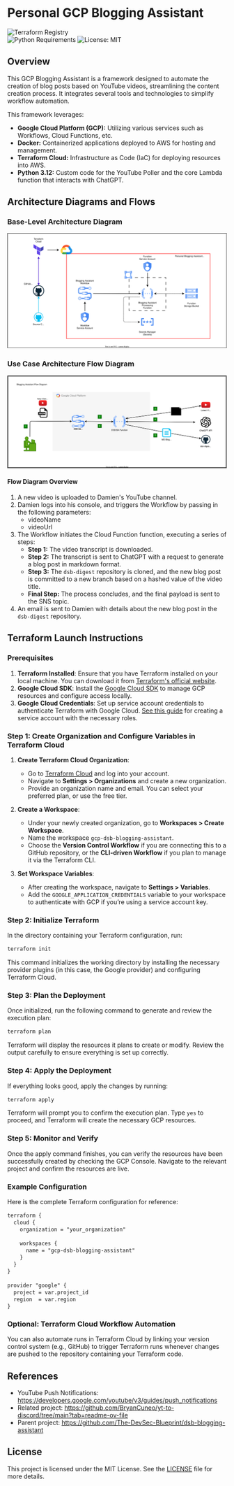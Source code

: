 # Personal GCP Blogging Assistant

![Terraform Registry](https://img.shields.io/badge/Terraform-Registry-purple?logo=terraform)  
![Python Requirements](https://img.shields.io/badge/python-3.12-blue?logo=python)
![License: MIT](https://img.shields.io/badge/License-MIT-yellow.svg)

## Overview

This GCP Blogging Assistant is a framework designed to automate the creation of blog posts based on YouTube videos, streamlining the content creation process. It integrates several tools and technologies to simplify workflow automation.

This framework leverages:

- **Google Cloud Platform (GCP):** Utilizing various services such as Workflows, Cloud Functions, etc.
- **Docker:** Containerized applications deployed to AWS for hosting and management.
- **Terraform Cloud:** Infrastructure as Code (IaC) for deploying resources into AWS.
- **Python 3.12:** Custom code for the YouTube Poller and the core Lambda function that interacts with ChatGPT.

## Architecture Diagrams and Flows

### Base-Level Architecture Diagram

![Base Architecture Diagram](./docs/images/architecture.drawio.svg)

### Use Case Architecture Flow Diagram

![Flow Diagram](./docs/images/flow.drawio.svg)

#### Flow Diagram Overview

1. A new video is uploaded to Damien's YouTube channel.
2. Damien logs into his console, and triggers the Workflow by passing in the following parameters:
   - videoName
   - videoUrl
3. The Workflow initiates the Cloud Function function, executing a series of steps:
   - **Step 1:** The video transcript is downloaded.
   - **Step 2:** The transcript is sent to ChatGPT with a request to generate a blog post in markdown format.
   - **Step 3:** The `dsb-digest` repository is cloned, and the new blog post is committed to a new branch based on a hashed value of the video title.
   - **Final Step:** The process concludes, and the final payload is sent to the SNS topic.
4. An email is sent to Damien with details about the new blog post in the `dsb-digest` repository.

## Terraform Launch Instructions

### Prerequisites

1. **Terraform Installed**: Ensure that you have Terraform installed on your local machine. You can download it from [Terraform's official website](https://www.terraform.io/downloads).
2. **Google Cloud SDK**: Install the [Google Cloud SDK](https://cloud.google.com/sdk/docs/install) to manage GCP resources and configure access locally.
3. **Google Cloud Credentials**: Set up service account credentials to authenticate Terraform with Google Cloud. [See this guide](https://cloud.google.com/docs/authentication/getting-started) for creating a service account with the necessary roles.

### Step 1: Create Organization and Configure Variables in Terraform Cloud

1. **Create Terraform Cloud Organization**:

   - Go to [Terraform Cloud](https://app.terraform.io/) and log into your account.
   - Navigate to **Settings > Organizations** and create a new organization.
   - Provide an organization name and email. You can select your preferred plan, or use the free tier.

2. **Create a Workspace**:

   - Under your newly created organization, go to **Workspaces > Create Workspace**.
   - Name the workspace `gcp-dsb-blogging-assistant`.
   - Choose the **Version Control Workflow** if you are connecting this to a GitHub repository, or the **CLI-driven Workflow** if you plan to manage it via the Terraform CLI.

3. **Set Workspace Variables**:
   - After creating the workspace, navigate to **Settings > Variables**.
   - Add the `GOOGLE_APPLICATION_CREDENTIALS` variable to your workspace to authenticate with GCP if you’re using a service account key.

### Step 2: Initialize Terraform

In the directory containing your Terraform configuration, run:

```bash
terraform init
```

This command initializes the working directory by installing the necessary provider plugins (in this case, the Google provider) and configuring Terraform Cloud.

### Step 3: Plan the Deployment

Once initialized, run the following command to generate and review the execution plan:

```bash
terraform plan
```

Terraform will display the resources it plans to create or modify. Review the output carefully to ensure everything is set up correctly.

### Step 4: Apply the Deployment

If everything looks good, apply the changes by running:

```bash
terraform apply
```

Terraform will prompt you to confirm the execution plan. Type `yes` to proceed, and Terraform will create the necessary GCP resources.

### Step 5: Monitor and Verify

Once the apply command finishes, you can verify the resources have been successfully created by checking the GCP Console. Navigate to the relevant project and confirm the resources are live.

### Example Configuration

Here is the complete Terraform configuration for reference:

```hcl
terraform {
  cloud {
    organization = "your_organization"

    workspaces {
      name = "gcp-dsb-blogging-assistant"
    }
  }
}

provider "google" {
  project = var.project_id
  region  = var.region
}
```

### Optional: Terraform Cloud Workflow Automation

You can also automate runs in Terraform Cloud by linking your version control system (e.g., GitHub) to trigger Terraform runs whenever changes are pushed to the repository containing your Terraform code.

## References

- YouTube Push Notifications: <https://developers.google.com/youtube/v3/guides/push_notifications>
- Related project: <https://github.com/BryanCuneo/yt-to-discord/tree/main?tab=readme-ov-file>
- Parent project: <https://github.com/The-DevSec-Blueprint/dsb-blogging-assistant>

## License

This project is licensed under the MIT License. See the [LICENSE](LICENSE) file for more details.
